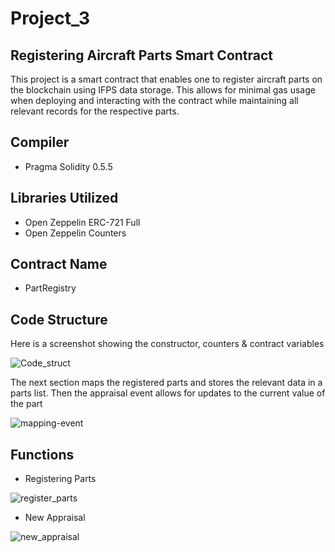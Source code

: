 # Project_3
## Registering Aircraft Parts Smart Contract
This project is a smart contract that enables one to register aircraft parts on the blockchain using IFPS data storage. This allows for minimal gas usage when deploying and interacting with the contract while maintaining all relevant records for the respective parts. <br>
## Compiler
- Pragma Solidity 0.5.5
## Libraries Utilized
- Open Zeppelin ERC-721 Full
- Open Zeppelin Counters

## Contract Name
- PartRegistry

## Code Structure
Here is a screenshot showing the constructor, counters & contract variables 

![Code_struct](https://user-images.githubusercontent.com/70610967/110726938-30179f80-81cf-11eb-9466-488a5618140a.png)

The next section maps the registered parts and stores the relevant data in a parts list. Then the appraisal event allows for updates to the current value of the part <br>

![mapping-event](https://user-images.githubusercontent.com/70610967/110727035-5c332080-81cf-11eb-96d0-13752764815c.png)

## Functions
- Registering Parts

![register_parts](https://user-images.githubusercontent.com/70610967/110726988-4aea1400-81cf-11eb-935c-5c3732a8a5f6.png)

- New Appraisal

![new_appraisal](https://user-images.githubusercontent.com/70610967/110727080-6e14c380-81cf-11eb-88b5-33d6d8c0c585.png)
